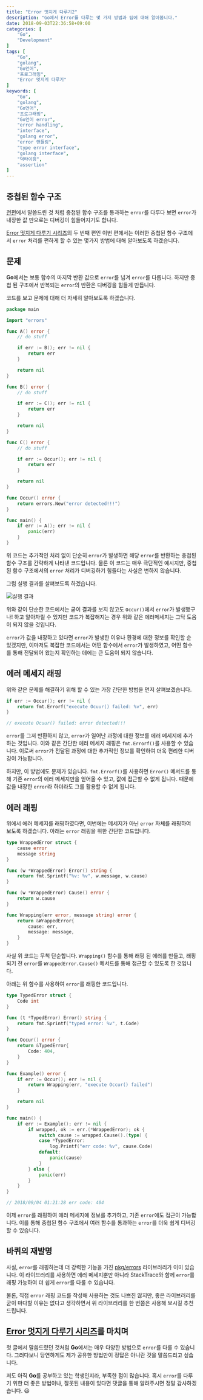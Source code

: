 ```yaml
---
title: "Error 멋지게 다루기2"
description: "Go에서 Error를 다루는 몇 가지 방법과 팁에 대해 알아봅니다."
date: 2018-09-03T22:36:58+09:00
categories: [
    "Go",
    "Development"
]
tags: [
    "Go",
    "golang",
    "Go언어",
	"프로그래밍",
	"Error 멋지게 다루기"
]
keywords: [
    "Go",
    "golang",
    "Go언어",
	"프로그래밍",
	"Go언어 error",
	"error handling",
	"interface",
	"golang error",
    "error 핸들링",
    "type error interface",
    "golang interface",
    "덕타이핑",
    "assertion"
]
---
```


## 중첩된 함수 구조
[전편](/2018-08-29/error-멋지게-다루기1/)에서 말씀드린 것 처럼 중첩된 함수 구조를 통과하는 `error`를 다루다 보면 `error`가 내장한 값 만으로는 디버깅이 힘들어지기도 합니다. 

[Error 멋지게 다루기 시리즈](/tags/error-멋지게-다루기/)의 두 번째 편인 이번 편에서는 이러한 중첩된 함수 구조에서 `error` 처리를 편하게 할 수 있는 몇가지 방법에 대해 알아보도록 하겠습니다.

## 문제
**Go**에서는 보통 함수의 마지막 반환 값으로 `error`를 넘겨 `error`를 다룹니다. 하지만 중첩 된 구조에서 반복되는 `error`의 반환은 디버깅을 힘들게 만듭니다.

코드를 보고 문제에 대해 더 자세히 알아보도록 하겠습니다.

```go
package main

import "errors"

func A() error {
	// do stuff

	if err := B(); err != nil {
		return err
	}

	return nil
}

func B() error {
	// do stuff

	if err := C(); err != nil {
		return err
	}

	return nil
}

func C() error {
	// do stuff

	if err := Occur(); err != nil {
		return err
	}

	return nil
}

func Occur() error {
	return errors.New("error detected!!!")
}

func main() {
	if err := A(); err != nil {
		panic(err)
	}
}
```

위 코드는 추가적인 처리 없이 단순히 `error`가 발생하면 해당 `error`를 반환하는 충첩된 함수 구조를 간략하게 나타낸 코드입니다. 물론 이 코드는 매우 극단적인 예시지만, 중첩된 함수 구조에서의 `error` 처리가 디버깅하기 힘들다는 사실은 변하지 않습니다.

그럼 실행 결과를 살펴보도록 하겠습니다.

![실행 결과](/post/Go/Error-멋지게-다루기2/실행결과.JPG)

위와 같이 단순한 코드에서는 굳이 결과를 보지 않고도 `Occur()`에서 `error`가 발생했구나! 하고 알아차릴 수 있지만 코드가 복잡해지는 경우 위와 같은 에러메세지는 그닥 도움이 되지 않을 것입니다.

`error`가 값을 내장하고 있다면 `error`가 발생한 이유나 환경에 대한 정보를 확인할 순 있겠지만, 이마저도 복잡한 코드에서는 어떤 함수에서 `error`가 발생하였고, 어떤 함수를 통해 전달되어 왔는지 확인하는 데에는 큰 도움이 되지 않습니다. 

## 에러 메세지 래핑
위와 같은 문제를 해결하기 위해 할 수 있는 가장 간단한 방법을 먼저 살펴보겠습니다. 

```go
if err := Occur(); err != nil {
    return fmt.Errorf("execute Ocuur() failed: %v", err)
}

// execute Ocuur() failed: error detected!!!
```

`error`를 그저 반환하지 않고, `error`가 일어난 과정에 대한 정보를 에러 메세지에 추가하는 것입니다. 이와 같은 간단한 에러 메세지 래핑은 `fmt.Errorf()`를 사용할 수 있습니다. 이로써 `error`가 전달된 과정에 대한 추가적인 정보를 확인하여 더욱 편리한 디버깅이 가능합니다.

하지만, 이 방법에도 문제가 있습니다. `fmt.Errorf()`를 사용하면 `Error()` 메서드를 통해 기존 `error`의 에러 메세지만을 얻어올 수 있고, 값에 접근할 수 없게 됩니다. 때문에 값을 내장한 `error`라 하더라도 그를 활용할 수 없게 됩니다.

## 에러 래핑
위에서 에러 메세지를 래핑하였다면, 이번에는 메세지가 아닌 `error` 자체를 래핑하여 보도록 하겠습니다. 아래는 `error` 래핑을 위한 간단한 코드입니다.

```go
type WrappedError struct {
	cause error
	message string
}

func (w *WrappedError) Error() string {
	return fmt.Sprintf("%v: %v", w.message, w.cause)
}

func (w *WrappedError) Cause() error {
	return w.cause
}

func Wrapping(err error, message string) error {
	return &WrappedError{
		cause: err,
		message: message,
	}
}
```

사실 위 코드는 무척 단순합니다. `Wrapping()` 함수를 통해 래핑 된 에러를 만들고, 래핑되기 전 `error`를 `WrappedError.Cause()` 메서드를 통해 접근할 수 있도록 한 것입니다.

아래는 위 함수를 사용하여 `error`를 래핑한 코드입니다.

```go
type TypedError struct {
	Code int
}

func (t *TypedError) Error() string {
	return fmt.Sprintf("typed error: %v", t.Code)
}

func Occur() error {
	return &TypedError{
		Code: 404,
	}
}

func Example() error {
	if err := Occur(); err != nil {
		return Wrapping(err, "execute Occur() failed")
	}

	return nil
}

func main() {
	if err := Example(); err != nil {
		if wrapped, ok := err.(*WrappedError); ok {
			switch cause := wrapped.Cause().(type) {
			case *TypedError:
				log.Printf("err code: %v", cause.Code)
			default:
				panic(cause)
			}
		} else {
			panic(err)
		}
	}
}

// 2018/09/04 01:21:28 err code: 404
```

이제 `error`를 래핑하여 에러 메세지에 정보를 추가하고, 기존 `error`에도 접근이 가능합니다. 이를 통해 중첩된 함수 구조에서 여러 함수를 통과하는 `error`를 더욱 쉽게 디버깅할 수 있습니다.

## 바퀴의 재발명
사실, `error`를 래핑하는데 더 강력한 기능을 가진 [pkg/errors](https://github.com/pkg/errors) 라이브러리가 이미 있습니다. 이 라이브러리를 사용하면 에러 메세지뿐만 아니라 StackTrace와 함께 `error`를 래핑 가능하여 더 쉽게 `error`를 다룰 수 있습니다.

 물론, 직접 `error` 래핑 코드를 작성해 사용하는 것도 나쁘진 않지만, 좋은 라이브러리를 굳이 마다할 이유는 없다고 생각하면서 위 라이브러리를 한 번쯤은 사용해 보시길 추천드립니다.

## [Error 멋지게 다루기 시리즈](/tags/error-멋지게-다루기/)를 마치며
첫 글에서 말씀드렸던 것처럼 **Go**에서는 매우 다양한 방법으로 `error`를 다룰 수 있습니다. 그러다보니 당연하게도 제가 공유한 방법만이 정답은 아니란 것을 말씀드리고 싶습니다.

저도 아직 **Go**를 공부하고 있는 학생인지라, 부족한 점이 많습니다. 혹시 `error`를 다루기 위한 더 좋은 방법이나, 잘못된 내용이 있다면 댓글을 통해 알려주시면 정말 감사하겠습니다. :smiley:

